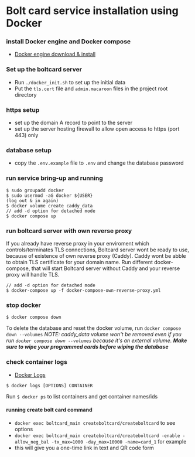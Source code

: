 # Bolt card service installation using Docker

### install Docker engine and Docker compose

- [Docker engine download &
   install](https://docs.docker.com/engine/install/)

### Set up the boltcard server
- Run `./docker_init.sh` to set up the initial data
- Put the `tls.cert` file and `admin.macaroon` files in the project root directory

### https setup

- set up the domain A record to point to the server
- set up the server hosting firewall to allow open access to https (port 443) only

### database setup

- copy the `.env.example` file to `.env` and change the database password

### run service bring-up and running
```
$ sudo groupadd docker
$ sudo usermod -aG docker ${USER}
(log out & in again)
$ docker volume create caddy_data
// add -d option for detached mode
$ docker compose up
```

### run boltcard server with own reverse proxy
If you already have reverse proxy in your enviroment which controls/terminates TLS connections, Boltcard server wont be ready to use, because of existence of own reverse proxy (Caddy). Caddy wont be abble to obtain TLS certificate for your domain name. Run different docker-compose, that will start Boltcard server without Caddy and your reverse proxy will handle TLS.

```
// add -d option for detached mode
$ docker-compose up -f docker-compose-own-reverse-proxy.yml
```


### stop docker
```
$ docker compose down
```
To delete the database and reset the docker volume, run `docker compose down --volumes`
*NOTE:  caddy_data volume won't be removed even if you run `docker compose down --volumes` because it's an external volume. **Make sure to wipe your programmed cards before wiping the database***

### check container logs

- [Docker Logs](https://docs.docker.com/engine/reference/commandline/logs/)

```
$ docker logs [OPTIONS] CONTAINER
```

Run `$ docker ps` to list containers and get container names/ids

#### running create bolt card command
-  `docker exec boltcard_main createboltcard/createboltcard`  to see options
-  `docker exec boltcard_main createboltcard/createboltcard -enable -allow_neg_bal -tx_max=1000 -day_max=10000 -name=card_1`  for example
-  this will give you a one-time link in text and QR code form
